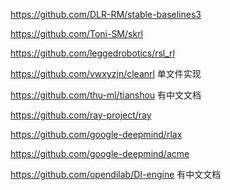 https://github.com/DLR-RM/stable-baselines3

https://github.com/Toni-SM/skrl

https://github.com/leggedrobotics/rsl_rl

https://github.com/vwxyzjn/cleanrl 单文件实现

https://github.com/thu-ml/tianshou 有中文文档

https://github.com/ray-project/ray

https://github.com/google-deepmind/rlax

https://github.com/google-deepmind/acme

https://github.com/opendilab/DI-engine 有中文文档
